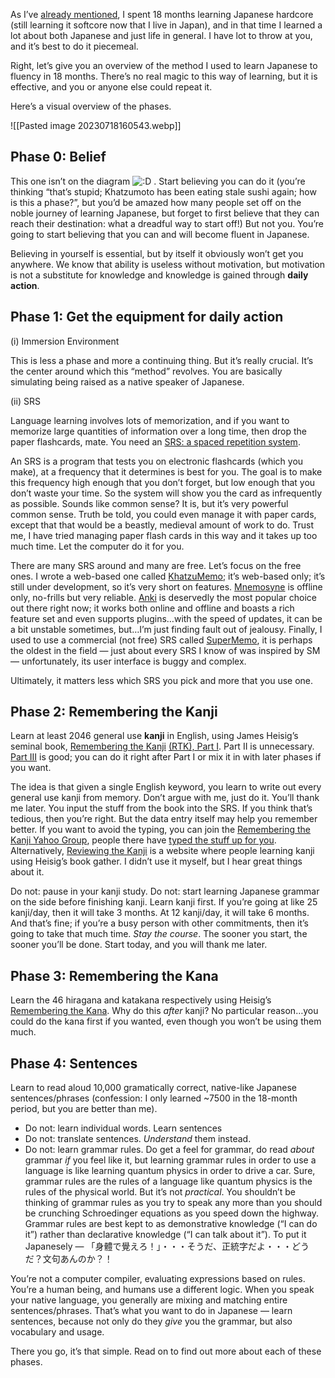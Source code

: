 As I’ve [already mentioned](./about.md), I spent 18 months learning Japanese hardcore (still learning it softcore now that I live in Japan), and in that time I learned a lot about both Japanese and just life in general. I have lot to throw at you, and it’s best to do it piecemeal.

Right, let’s give you an overview of the method I used to learn Japanese to fluency in 18 months. There’s no real magic to this way of learning, but it is effective, and you or anyone else could repeat it.

Here’s a visual overview of the phases.

![[Pasted image 20230718160543.webp]]

## Phase 0: Belief

This one isn’t on the diagram ![:D](https://web.archive.org/web/20100406173634im_/http://www.alljapaneseallthetime.com/blog/wp-includes/images/smilies/icon_biggrin.gif) . Start believing you can do it (you’re thinking “that’s stupid; Khatzumoto has been eating stale sushi again; how is this a phase?”, but you’d be amazed how many people set off on the noble journey of learning Japanese, but forget to first believe that they can reach their destination: what a dreadful way to start off!) But not you. You’re going to start believing that you can and will become fluent in Japanese.

Believing in yourself is essential, but by itself it obviously won’t get you anywhere. We know that ability is useless without motivation, but motivation is not a substitute for knowledge and knowledge is gained through **daily action**.

## Phase 1: Get the equipment for daily action

(i) Immersion Environment

This is less a phase and more a continuing thing. But it’s really crucial. It’s the center around which this “method” revolves. You are basically simulating being raised as a native speaker of Japanese.

(ii) SRS

Language learning involves lots of memorization, and if you want to memorize large quantities of information over a long time, then drop the paper flashcards, mate. You need an [SRS: a spaced repetition system](https://web.archive.org/web/20100406173634/http://www.alljapaneseallthetime.com/blog/what-is-an-srs "SRS").

An SRS is a program that tests you on electronic flashcards (which you make), at a frequency that it determines is best for you. The goal is to make this frequency high enough that you don’t forget, but low enough that you don’t waste your time. So the system will show you the card as infrequently as possible. Sounds like common sense? It is, but it’s very powerful common sense. Truth be told, you could even manage it with paper cards, except that that would be a beastly, medieval amount of work to do. Trust me, I have tried managing paper flash cards in this way and it takes up too much time. Let the computer do it for you.

There are many SRS around and many are free. Let’s focus on the free ones. I wrote a web-based one called [KhatzuMemo](https://web.archive.org/web/20100406173634/http://www.alljapaneseallthetime.com/blog/khatzumemo-like-supermemomnemosyne-but-web-based "KhatzuMemo"); it’s web-based only; it’s still under development, so it’s very short on features. [Mnemosyne](https://web.archive.org/web/20100406173634/http://mnemosyne-proj.sourceforge.net/ "Mnemosyne") is offline only, no-frills but very reliable. [Anki](https://web.archive.org/web/20100406173634/http://ichi2.net/anki/) is deservedly the most popular choice out there right now; it works both online and offline and boasts a rich feature set and even supports plugins…with the speed of updates, it can be a bit unstable sometimes, but…I’m just finding fault out of jealousy. Finally, I used to use a commercial (not free) SRS called [SuperMemo](https://web.archive.org/web/20100406173634/http://www.supermemo.com/), it is perhaps the oldest in the field — just about every SRS I know of was inspired by SM — unfortunately, its user interface is buggy and complex.

Ultimately, it matters less which SRS you pick and more that you use one.

## Phase 2: Remembering the Kanji

Learn at least 2046 general use **kanji** in English, using James Heisig’s seminal book, [Remembering the Kanji](https://web.archive.org/web/20100406173634/http://www.amazon.com/gp/product/0824831659?ie=UTF8&tag=alljapanallth-20&linkCode=as2&camp=1789&creative=390957&creativeASIN=0824831659) [(RTK), Part I](https://web.archive.org/web/20100406173634/http://www.amazon.com/gp/product/0824831659?ie=UTF8&tag=alljapanallth-20&linkCode=as2&camp=1789&creative=390957&creativeASIN=0824831659). Part II is unnecessary. [Part III](https://web.archive.org/web/20100406173634/http://www.amazon.com/gp/product/0824831675?ie=UTF8&tag=alljapanallth-20&linkCode=as2&camp=1789&creative=390957&creativeASIN=0824831675) is good; you can do it right after Part I or mix it in with later phases if you want.

The idea is that given a single English keyword, you learn to write out every general use kanji from memory. Don’t argue with me, just do it. You’ll thank me later. You input the stuff from the book into the SRS. If you think that’s tedious, then you’re right. But the data entry itself may help you remember better. If you want to avoid the typing, you can join the [Remembering the Kanji Yahoo Group](https://web.archive.org/web/20100406173634/http://tech.groups.yahoo.com/group/Remembering_The_Kanji/ "RTK Yahoo Group"), people there have [typed the stuff up for you](https://web.archive.org/web/20100406173634/http://www.alljapaneseallthetime.com/blog/kanji-files). Alternatively, [Reviewing the Kanji](https://web.archive.org/web/20100406173634/http://kanji.koohii.com/ "RTK") is a website where people learning kanji using Heisig’s book gather. I didn’t use it myself, but I hear great things about it.

Do not: pause in your kanji study. Do not: start learning Japanese grammar on the side before finishing kanji. Learn kanji first. If you’re going at like 25 kanji/day, then it will take 3 months. At 12 kanji/day, it will take 6 months. And that’s fine; if you’re a busy person with other commitments, then it’s going to take that much time. _Stay the course_. The sooner you start, the sooner you’ll be done. Start today, and you will thank me later.

## Phase 3: Remembering the Kana

Learn the 46 hiragana and katakana respectively using Heisig’s [Remembering the Kana](https://web.archive.org/web/20100406173634/http://www.amazon.com/gp/product/4889960724?ie=UTF8&tag=alljapanallth-20&linkCode=as2&camp=1789&creative=9325&creativeASIN=4889960724 "RTK"). Why do this _after_ kanji? No particular reason…you could do the kana first if you wanted, even though you won’t be using them much.

## Phase 4: Sentences

Learn to read aloud 10,000 gramatically correct, native-like Japanese sentences/phrases (confession: I only learned ~7500 in the 18-month period, but you are better than me).

- Do not: learn individual words. Learn sentences
- Do not: translate sentences. _Understand_ them instead.
- Do not: learn grammar rules. Do get a feel for grammar, do read _about_ grammar _if_ you feel like it, but learning grammar rules in order to use a language is like learning quantum physics in order to drive a car. Sure, grammar rules are the rules of a language like quantum physics is the rules of the physical world. But it’s not _practical_. You shouldn’t be thinking of grammar rules as you try to speak any more than you should be crunching Schroedinger equations as you speed down the highway. Grammar rules are best kept to as demonstrative knowledge (“I can do it”) rather than declarative knowledge (“I can talk about it”). To put it Japanesely — 「身體で覺えろ！」・・・そうだ、正統字だよ・・・どうだ？文句あんのか？！

You’re not a computer compiler, evaluating expressions based on rules. You’re a human being, and humans use a different logic. When you speak your native language, you generally are mixing and matching entire sentences/phrases. That’s what you want to do in Japanese — learn sentences, because not only do they _give_ you the grammar, but also vocabulary and usage.

There you go, it’s that simple. Read on to find out more about each of these phases.
